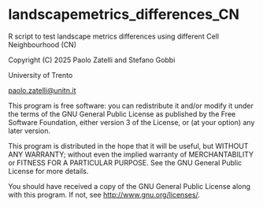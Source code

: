 # landscapemetrics_differences_CN

R script to test landscape metrics differences using different Cell Neighbourhood (CN)

Copyright (C) 2025 Paolo Zatelli and Stefano Gobbi

University of Trento

paolo.zatelli@unitn.it

This program is free software: you can redistribute it and/or modify it under the terms of the GNU General Public License as published by the Free Software Foundation, either version 3 of the License, or (at your option) any later version.

This program is distributed in the hope that it will be useful, but WITHOUT ANY WARRANTY; without even the implied warranty of MERCHANTABILITY or FITNESS FOR A PARTICULAR PURPOSE. See the GNU General Public License for more details.

You should have received a copy of the GNU General Public License along with this program. If not, see http://www.gnu.org/licenses/.
